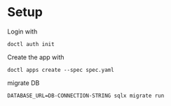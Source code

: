 # Setup

Login with

```
doctl auth init
```

Create the app with

```
doctl apps create --spec spec.yaml
```

migrate DB

```
DATABASE_URL=DB-CONNECTION-STRING sqlx migrate run
```
